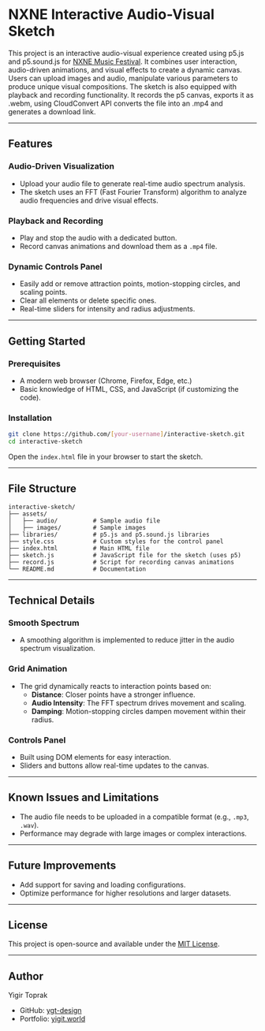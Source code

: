 # NXNE Interactive Audio-Visual Sketch

This project is an interactive audio-visual experience created using p5.js and p5.sound.js for [NXNE Music Festival](https://www.nxne.com/). 
It combines user interaction, audio-driven animations, and visual effects to create a dynamic canvas. Users can upload images and audio, manipulate 
various parameters to produce unique visual compositions. The sketch is also equipped with playback and recording functionality. It records the p5 canvas,
exports it as .webm, using CloudConvert API converts the file into an .mp4 and generates a download link.

---

## Features

### Audio-Driven Visualization
- Upload your audio file to generate real-time audio spectrum analysis.
- The sketch uses an FFT (Fast Fourier Transform) algorithm to analyze audio frequencies and drive visual effects.

### Playback and Recording
- Play and stop the audio with a dedicated button.
- Record canvas animations and download them as a `.mp4` file.

### Dynamic Controls Panel
- Easily add or remove attraction points, motion-stopping circles, and scaling points.
- Clear all elements or delete specific ones.
- Real-time sliders for intensity and radius adjustments.

---

## Getting Started

### Prerequisites
- A modern web browser (Chrome, Firefox, Edge, etc.)
- Basic knowledge of HTML, CSS, and JavaScript (if customizing the code).

### Installation
```bash
git clone https://github.com/[your-username]/interactive-sketch.git
cd interactive-sketch
```

Open the `index.html` file in your browser to start the sketch.

---

## File Structure

```
interactive-sketch/
├── assets/
│   ├── audio/          # Sample audio file
│   ├── images/         # Sample images
├── libraries/          # p5.js and p5.sound.js libraries
├── style.css           # Custom styles for the control panel
├── index.html          # Main HTML file
├── sketch.js           # JavaScript file for the sketch (uses p5)
├── record.js           # Script for recording canvas animations
└── README.md           # Documentation
```

---

## Technical Details

### Smooth Spectrum
- A smoothing algorithm is implemented to reduce jitter in the audio spectrum visualization.

### Grid Animation
- The grid dynamically reacts to interaction points based on:
  - **Distance**: Closer points have a stronger influence.
  - **Audio Intensity**: The FFT spectrum drives movement and scaling.
  - **Damping**: Motion-stopping circles dampen movement within their radius.

### Controls Panel
- Built using DOM elements for easy interaction.
- Sliders and buttons allow real-time updates to the canvas.

---

## Known Issues and Limitations
- The audio file needs to be uploaded in a compatible format (e.g., `.mp3`, `.wav`).
- Performance may degrade with large images or complex interactions.

---

## Future Improvements
- Add support for saving and loading configurations.
- Optimize performance for higher resolutions and larger datasets.

---

## License
This project is open-source and available under the [MIT License](LICENSE).

---

## Author
Yigir Toprak
- GitHub: [ygt-design](https://github.com/ygt-design)  
- Portfolio: [yigit.world](https://yigit.world/)

 



